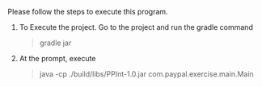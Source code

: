 Please follow the steps to execute this program.

1. To Execute the project. Go to the project and run the gradle command
	
	> gradle jar
	
2. At the prompt, execute
	
	> java -cp ./build/libs/PPInt-1.0.jar com.paypal.exercise.main.Main

